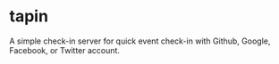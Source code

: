 # tapin

A simple check-in server for quick event check-in with
Github, Google, Facebook, or Twitter account.

